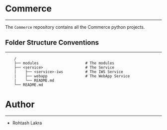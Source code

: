 # Commerce

---

The ```Commerce``` repository contains all the Commerce python projects.


## Folder Structure Conventions

---

```
    /
    ├── modules                     # The modules
    ├── <service>                   # The Service
    |    ├── <service>-iws          # The IWS Service
    |    ├── webapp                 # The WebApp Service
    |    └── README.md
    └── README.md
```



# Author

---

- Rohtash Lakra
